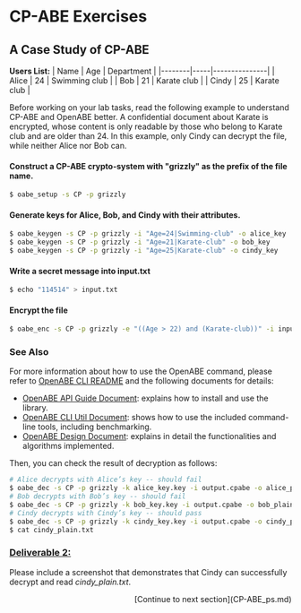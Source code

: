 
# CP-ABE Exercises

## A Case Study of CP-ABE
**Users List:**
| Name   | Age | Department    |
|--------|-----|---------------|
| Alice  | 24  | Swimming club |
| Bob    | 21  | Karate club   |
| Cindy  | 25  | Karate club   |

Before working on your lab tasks, read the following example to understand CP-ABE and OpenABE better. A confidential document about Karate is encrypted, whose content is only readable by those who belong to Karate club and are older than 24. In this example, only Cindy can decrypt the file, while neither Alice nor Bob can.

#### Construct a CP-ABE crypto-system with "grizzly" as the prefix of the file name.
```bash
$ oabe_setup -s CP -p grizzly
```
#### Generate keys for Alice, Bob, and Cindy with their attributes.
```bash
$ oabe_keygen -s CP -p grizzly -i "Age=24|Swimming-club" -o alice_key
$ oabe_keygen -s CP -p grizzly -i "Age=21|Karate-club" -o bob_key
$ oabe_keygen -s CP -p grizzly -i "Age=25|Karate-club" -o cindy_key
```
#### Write a secret message into input.txt
```bash
$ echo "114514" > input.txt
```
#### Encrypt the file
```bash
$ oabe_enc -s CP -p grizzly -e "((Age > 22) and (Karate-club))" -i input.txt -o output.cpabe
```

### See Also
For more information about how to use the OpenABE command, please refer to [OpenABE CLI README](https://github.com/zeutro/openabe/blob/master/cli/README.md) and the following documents for details:
- [OpenABE API Guide Document](https://github.com/zeutro/openabe/blob/master/docs/libopenabe-v1.0.0-api-doc.pdf): explains how to install and use the library.
- [OpenABE CLI Util Document](https://github.com/zeutro/openabe/blob/master/docs/libopenabe-v1.0.0-cli-doc.pdf): shows how to use the included command-line tools, including benchmarking.
- [OpenABE Design Document](https://github.com/zeutro/openabe/blob/master/docs/libopenabe-v1.0.0-design-doc.pdf): explains in detail the functionalities and algorithms implemented.

Then, you can check the result of decryption as follows:
```bash
# Alice decrypts with Alice’s key -- should fail
$ oabe_dec -s CP -p grizzly -k alice_key.key -i output.cpabe -o alice_plain.txt
# Bob decrypts with Bob’s key -- should fail
$ oabe_dec -s CP -p grizzly -k bob_key.key -i output.cpabe -o bob_plain.txt
# Cindy decrypts with Cindy’s key -- should pass
$ oabe_dec -s CP -p grizzly -k cindy_key.key -i output.cpabe -o cindy_plain.txt
$ cat cindy_plain.txt
```
### **<u>Deliverable 2:</u>**
Please include a screenshot that demonstrates that Cindy can successfully decrypt and read  _cindy_plain.txt_.

<p align="right">[Continue to next section](CP-ABE_ps.md)</p>

